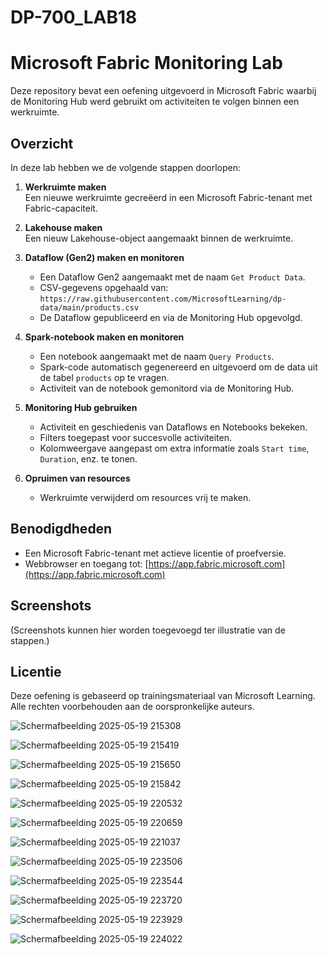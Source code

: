 # DP-700_LAB18
# Microsoft Fabric Monitoring Lab

Deze repository bevat een oefening uitgevoerd in Microsoft Fabric waarbij de Monitoring Hub werd gebruikt om activiteiten te volgen binnen een werkruimte. 

## Overzicht

In deze lab hebben we de volgende stappen doorlopen:

1. **Werkruimte maken**  
   Een nieuwe werkruimte gecreëerd in een Microsoft Fabric-tenant met Fabric-capaciteit.

2. **Lakehouse maken**  
   Een nieuw Lakehouse-object aangemaakt binnen de werkruimte.

3. **Dataflow (Gen2) maken en monitoren**  
   - Een Dataflow Gen2 aangemaakt met de naam `Get Product Data`.
   - CSV-gegevens opgehaald van:  
     `https://raw.githubusercontent.com/MicrosoftLearning/dp-data/main/products.csv`
   - De Dataflow gepubliceerd en via de Monitoring Hub opgevolgd.

4. **Spark-notebook maken en monitoren**  
   - Een notebook aangemaakt met de naam `Query Products`.
   - Spark-code automatisch gegenereerd en uitgevoerd om de data uit de tabel `products` op te vragen.
   - Activiteit van de notebook gemonitord via de Monitoring Hub.

5. **Monitoring Hub gebruiken**  
   - Activiteit en geschiedenis van Dataflows en Notebooks bekeken.
   - Filters toegepast voor succesvolle activiteiten.
   - Kolomweergave aangepast om extra informatie zoals `Start time`, `Duration`, enz. te tonen.

6. **Opruimen van resources**  
   - Werkruimte verwijderd om resources vrij te maken.

## Benodigdheden

- Een Microsoft Fabric-tenant met actieve licentie of proefversie.
- Webbrowser en toegang tot: [https://app.fabric.microsoft.com](https://app.fabric.microsoft.com)

## Screenshots

(Screenshots kunnen hier worden toegevoegd ter illustratie van de stappen.)

## Licentie

Deze oefening is gebaseerd op trainingsmateriaal van Microsoft Learning. Alle rechten voorbehouden aan de oorspronkelijke auteurs.

![Schermafbeelding 2025-05-19 215308](https://github.com/user-attachments/assets/762198b4-3a2f-4339-9379-eedd75164b76)

![Schermafbeelding 2025-05-19 215419](https://github.com/user-attachments/assets/438a2929-24c7-429e-9f65-d2747cb04141)


![Schermafbeelding 2025-05-19 215650](https://github.com/user-attachments/assets/f5285206-7fec-4bb2-8b97-4de603c8d802)


![Schermafbeelding 2025-05-19 215842](https://github.com/user-attachments/assets/a226cc9a-f967-4612-bbd6-35bfce23370a)

![Schermafbeelding 2025-05-19 220532](https://github.com/user-attachments/assets/0e928101-fc24-4396-855f-1159f78fd0a3)


![Schermafbeelding 2025-05-19 220659](https://github.com/user-attachments/assets/cc94533d-97b7-45cc-8a29-db2ecce0ce0d)


![Schermafbeelding 2025-05-19 221037](https://github.com/user-attachments/assets/5dd008f5-8cdb-4998-add5-65ea402a6aa7)

![Schermafbeelding 2025-05-19 223506](https://github.com/user-attachments/assets/33e5899a-bf3b-4755-8461-94ce682fc425)


![Schermafbeelding 2025-05-19 223544](https://github.com/user-attachments/assets/d595a2b2-570e-4060-8d97-8599ad99745e)



![Schermafbeelding 2025-05-19 223720](https://github.com/user-attachments/assets/7a7e9e88-5d42-4954-aefe-46e1979b6cab)

![Schermafbeelding 2025-05-19 223929](https://github.com/user-attachments/assets/1f3b76c0-d794-4e1e-9b5e-f1f68e3ac978)

![Schermafbeelding 2025-05-19 224022](https://github.com/user-attachments/assets/76fe8623-221a-4d42-9f20-985e805d25e1)






























